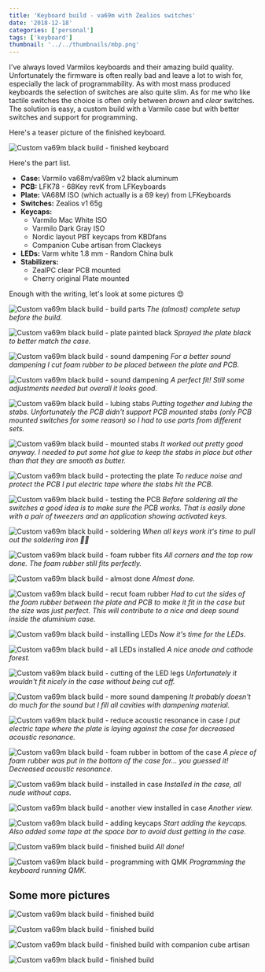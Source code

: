 ```yaml
---
title: 'Keyboard build - va69m with Zealios switches'
date: '2018-12-18'
categories: ['personal']
tags: ['keyboard']
thumbnail: '../../thumbnails/mbp.png'
---
```


I've always loved Varmilos keyboards and their amazing build quality. Unfortunately the firmware is often really bad and leave a lot to wish for, especially the lack of programmability. As with most mass produced keyboards the selection of switches are also quite slim. As for me who like tactile switches the choice is often only between *brown* and *clear* switches. The solution is easy, a custom build with a Varmilo case but with better switches and support for programming.

Here's a teaser picture of the finished keyboard.

![Custom va69m black build - finished keyboard](va69m_black_25.jpg)

Here's the part list.

* **Case:** Varmilo va68m/va69m v2 black aluminum
* **PCB:** LFK78 - 68Key revK from LFKeyboards
* **Plate:** VA68M ISO (which actually is a 69 key) from LFKeyboards
* **Switches:** Zealios v1 65g
* **Keycaps:** 
  * Varmilo Mac White ISO 
  * Varmilo Dark Gray ISO
  * Nordic layout PBT keycaps from KBDfans
  * Companion Cube artisan from Clackeys
* **LEDs:** Varm white 1.8 mm - Random China bulk
* **Stabilizers:**
  * ZealPC clear PCB mounted
  * Cherry original Plate mounted

Enough with the writing, let's look at some pictures 😍

![Custom va69m black build - build parts](va69m_black_1.jpg)
_The (almost) complete setup before the build._

![Custom va69m black build - plate painted black](va69m_black_2.jpg)
_Sprayed the plate black to better match the case._

![Custom va69m black build - sound dampening](va69m_black_3.jpg)
_For a better sound dampening I cut foam rubber to be placed between the plate and PCB._

![Custom va69m black build - sound dampening](va69m_black_4.jpg)
_A perfect fit! Still some adjustments needed but overall it looks good._

![Custom va69m black build - lubing stabs](va69m_black_5.jpg)
_Putting together and lubing the stabs. Unfortunately the PCB didn't support PCB mounted stabs (only PCB mounted switches
for some reason) so I had to use parts from different sets._

![Custom va69m black build - mounted stabs](va69m_black_6.jpg)
_It worked out pretty good anyway. I needed to put some hot glue to keep the stabs in place but other than that they are
smooth as butter._

![Custom va69m black build - protecting the plate](va69m_black_7.jpg)
_To reduce noise and protect the PCB I put electric tape where the stabs hit the PCB._

![Custom va69m black build - testing the PCB](va69m_black_8.jpg)
_Before soldering all the switches a good idea is to make sure the PCB works. That is easily done with a pair of
tweezers and an application showing activated keys._

![Custom va69m black build - soldering](va69m_black_9.jpg)
_When all keys work it's time to pull out the soldering iron 👍🏻_

![Custom va69m black build - foam rubber fits](va69m_black_10.jpg)
_All corners and the top row done. The foam rubber still fits perfectly._

![Custom va69m black build - almost done](va69m_black_11.jpg)
_Almost done._

![Custom va69m black build - recut foam rubber](va69m_black_12.jpg)
_Had to cut the sides of the foam rubber between the plate and PCB to make it fit in the case but the size was just
perfect. This will contribute to a nice and deep sound inside the aluminium case._

![Custom va69m black build - installing LEDs](va69m_black_13.jpg)
_Now it's time for the LEDs._

![Custom va69m black build - all LEDs installed](va69m_black_14.jpg)
_A nice anode and cathode forest._

![Custom va69m black build - cutting of the LED legs](va69m_black_15.jpg)
_Unfortunately it wouldn't fit nicely in the case without being cut off._

![Custom va69m black build - more sound dampening](va69m_black_16.jpg)
_It probably doesn't do much for the sound but I fill all cavities with dampening material._

![Custom va69m black build - reduce acoustic resonance in case](va69m_black_17.jpg)
_I put electric tape where the plate is laying against the case for decreased acoustic resonance._

![Custom va69m black build - foam rubber in bottom of the case](va69m_black_18.jpg)
_A piece of foam rubber was put in the bottom of the case for... you guessed it! Decreased acoustic resonance._

![Custom va69m black build - installed in case](va69m_black_19.jpg)
_Installed in the case, all nude without caps._

![Custom va69m black build - another view installed in case](va69m_black_20.jpg)
_Another view._

![Custom va69m black build - adding keycaps](va69m_black_21.jpg)
_Start adding the keycaps. Also added some tape at the space bar to avoid dust getting in the case._

![Custom va69m black build - finished build](va69m_black_22.jpg)
_All done!_

![Custom va69m black build - programming with QMK](va69m_black_27.jpg)
_Programming the keyboard running QMK._

## Some more pictures

![Custom va69m black build - finished build](va69m_black_24.jpg)

![Custom va69m black build - finished build](va69m_black_23.jpg)

![Custom va69m black build - finished build with companion cube artisan](va69m_black_28.jpg)

![Custom va69m black build - finished build](va69m_black_26.jpg)
